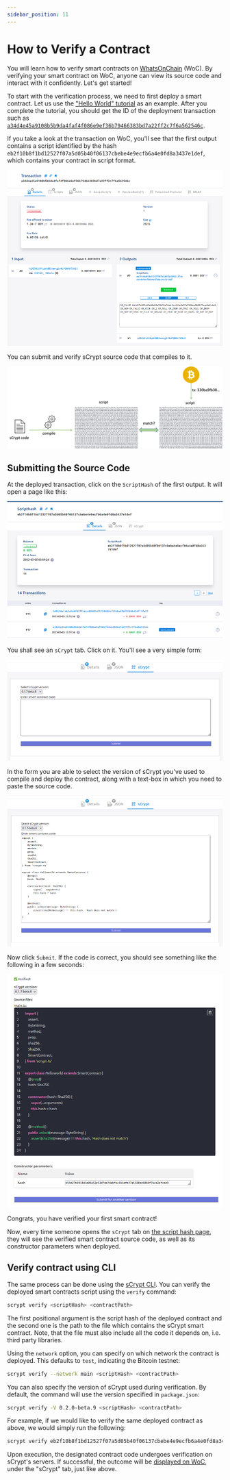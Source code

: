 ```yaml
---
sidebar_position: 11
---
```


# How to Verify a Contract

You will learn how to verify smart contracts on [WhatsOnChain](https://whatsonchain.com/) (WoC).
By verifying your smart contract on WoC, anyone can view its source code and interact with it confidently. Let's get started!


To start with the verification process, we need to first deploy a smart contract. Let us use the ["Hello World" tutorial](./tutorials/hello-world.md) as an example. After you complete the tutorial, you should get the ID of the deployment transaction such as [`a34d4e45a9108b5b9da4faf4f086e9ef36b79466383bd7a22ff2c7f6a562546c`](https://test.whatsonchain.com/tx/a34d4e45a9108b5b9da4faf4f086e9ef36b79466383bd7a22ff2c7f6a562546c).


If you take a look at the transaction on WoC, you'll see that the first output contains a script identified by the hash `eb2f10b8f1bd12527f07a5d05b40f06137cbebe4e9ecfb6a4e0fd8a3437e1def`, which contains your contract in script format.

![](../static/img/verify-tx-out.png)

You can submit and verify sCrypt source code that compiles to it.

![](../static/img/verify-diagram.webp)

## Submitting the Source Code

At the deployed transaction, click on the `ScriptHash` of the first output. It will open a page like this:

![](../static/img/verify-scripthash.png)

You shall see an `sCrypt` tab. Click on it. You'll see a very simple form:


![](../static/img/verify-submit.png)

In the form you are able to select the version of sCrypt you've used to compile and deploy the contract, along with a text-box in which you need to paste the source code.


![](../static/img/verify-submit-filled.png)


Now click `Submit`. If the code is correct, you should see something like the following in a few seconds:


![](../static/img/verify-verified-code.png)

Congrats, you have verified your first smart contract!

Now, every time someone opens the `sCrypt` tab on [the script hash page](https://test.whatsonchain.com/script/eb2f10b8f1bd12527f07a5d05b40f06137cbebe4e9ecfb6a4e0fd8a3437e1def), they will see the verified smart contract source code, as well as its constructor parameters when deployed.

## Verify contract using CLI

The same process can be done using the [sCrypt CLI](https://www.npmjs.com/package/scrypt-cli). 
You can verify the deployed smart contracts script using the `verify` command:

```sh
scrypt verify <scriptHash> <contractPath>
```

The first positional argument is the script hash of the deployed contract and the second one is the path to the file which contains the sCrypt smart contract. Note, that the file must also include all the code it depends on, i.e. third party libraries.

Using the `network` option, you can specify on which network the contract is deployed. This defaults to `test`, indicating the Bitcoin testnet:

```sh
scrypt verify --network main <scriptHash> <contractPath>
```

You can also specify the version of sCrypt used during verification. By default, the command will use the version specified in `package.json`:

```sh
scrypt verify -V 0.2.0-beta.9 <scriptHash> <contractPath>
```

For example, if we would like to verify the same deployed contract as above, we would simply run the following:

```sh
scrypt verify eb2f10b8f1bd12527f07a5d05b40f06137cbebe4e9ecfb6a4e0fd8a3437e1def src/contracts/demoproject.ts
```

Upon execution, the designated contract code undergoes verification on sCrypt's servers. If successful, the outcome will be [displayed on WoC](https://test.whatsonchain.com/script/eb2f10b8f1bd12527f07a5d05b40f06137cbebe4e9ecfb6a4e0fd8a3437e1def), under the "sCrypt" tab, just like above.


